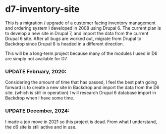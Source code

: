 # d7-inventory-site

This is a migration / upgrade of a customer facing inventory management and ordering system I developed in 2008 using Drupal 6.   The current plan is to develop a new site in Drupal 7, and import the data from the current Drupal 6 site.  After all bugs are worked out, migrate from Drupal to Backdrop since Drupal 8 is headed in a different direction.

This will be a long-term project because many of the modules I used in D6 are simply not available for D7.


### UPDATE February, 2020:
Considering the amount of time that has passed, I feel the best path going forward is to create a new site in Backdrop and import the data from the D6 site. (which is still in operation)  I will research Drupal 6 database import in Backdrop when I have some time.

### UPDATE December, 2024:
I made a job move in 2021 so this project is dead.  From what I understand, the d6 site is still active and in use.
